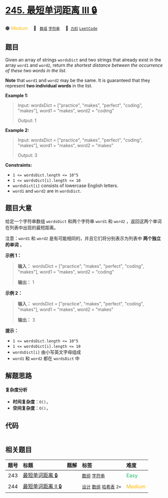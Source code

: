 # [245. 最短单词距离 III 🔒](https://2xiao.github.io/leetcode-js/problem/0245.html)

🟠 <font color=#ffb800>Medium</font>&emsp; 🔖&ensp; [`数组`](/tag/array.md) [`字符串`](/tag/string.md)&emsp; 🔗&ensp;[`力扣`](https://leetcode.cn/problems/shortest-word-distance-iii) [`LeetCode`](https://leetcode.com/problems/shortest-word-distance-iii)

## 题目

Given an array of strings `wordsDict` and two strings that already exist in
the array `word1` and `word2`, return _the shortest distance between the
occurrence of these two words in the list_.

**Note** that `word1` and `word2` may be the same. It is guaranteed that they
represent **two individual words** in the list.



**Example 1:**

> Input: wordsDict = ["practice", "makes", "perfect", "coding", "makes"], word1 = "makes", word2 = "coding"
> 
> Output: 1

**Example 2:**

> Input: wordsDict = ["practice", "makes", "perfect", "coding", "makes"], word1 = "makes", word2 = "makes"
> 
> Output: 3

**Constraints:**

  * `1 <= wordsDict.length <= 10^5`
  * `1 <= wordsDict[i].length <= 10`
  * `wordsDict[i]` consists of lowercase English letters.
  * `word1` and `word2` are in `wordsDict`.


## 题目大意

给定一个字符串数组 `wordsDict` 和两个字符串 `word1` 和 `word2` ，返回这两个单词在列表中出现的最短距离。

注意：`word1` 和 `word2` 是有可能相同的，并且它们将分别表示为列表中 **两个独立的单词** 。



**示例 1：**

> 
> 
> 
> 
> 
> **输入：** wordsDict = ["practice", "makes", "perfect", "coding", "makes"], word1 = "makes", word2 = "coding"
> 
> **输出：** 1
> 
> 

**示例 2：**

> 
> 
> 
> 
> 
> **输入：** wordsDict = ["practice", "makes", "perfect", "coding", "makes"], word1 = "makes", word2 = "makes"
> 
> **输出：** 3
> 
> 



**提示：**

  * `1 <= wordsDict.length <= 10^5`
  * `1 <= wordsDict[i].length <= 10`
  * `wordsDict[i]` 由小写英文字母组成
  * `word1` 和 `word2` 都在 `wordsDict` 中


## 解题思路

#### 复杂度分析

- **时间复杂度**：`O()`，
- **空间复杂度**：`O()`，

## 代码

```javascript

```

## 相关题目

<!-- prettier-ignore -->
| 题号 | 标题 | 题解 | 标签 | 难度 |
| :------: | :------ | :------: | :------ | :------ |
| 243 | [最短单词距离 🔒](https://leetcode.com/problems/shortest-word-distance) |  |  [`数组`](/tag/array.md) [`字符串`](/tag/string.md) | <font color=#15bd66>Easy</font> |
| 244 | [最短单词距离 II 🔒](https://leetcode.com/problems/shortest-word-distance-ii) |  |  [`设计`](/tag/design.md) [`数组`](/tag/array.md) [`哈希表`](/tag/hash-table.md) `2+` | <font color=#ffb800>Medium</font> |